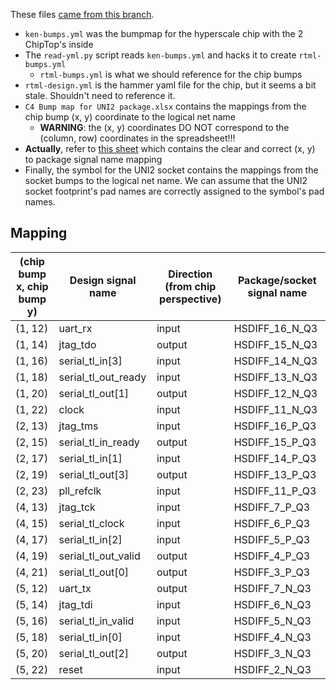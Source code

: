 These files [came from this branch](https://bwrcrepo.eecs.berkeley.edu/kimsea8209/rtml-intech22-chipyard/-/tree/rtml-jerry/vlsi/specs).

- `ken-bumps.yml` was the bumpmap for the hyperscale chip with the 2 ChipTop's inside
- The `read-yml.py` script reads `ken-bumps.yml` and hacks it to create `rtml-bumps.yml`
  - `rtml-bumps.yml` is what we should reference for the chip bumps
- `rtml-design.yml` is the hammer yaml file for the chip, but it seems a bit stale. Shouldn't need to reference it.
- `C4 Bump map for UNI2 package.xlsx` contains the mappings from the chip bump (x, y) coordinate to the logical net name
  - **WARNING**: the (x, y) coordinates DO NOT correspond to the (column, row) coordinates in the spreadsheet!!!
- **Actually**, refer to [this sheet](https://docs.google.com/spreadsheets/d/1MSgKrY-m9DyHcFtSvew053FMCg2KrU9-J1SnmbLqwV8/edit?usp=sharing) which contains the clear and correct (x, y) to package signal name mapping
- Finally, the symbol for the UNI2 socket contains the mappings from the socket bumps to the logical net name. We can assume that the UNI2 socket footprint's pad names are correctly assigned to the symbol's pad names.

## Mapping

| (chip bump x, chip bump y) | Design signal name | Direction (from chip perspective) | Package/socket signal name |
| ---     | ---                   | ---     | ---             |
| (1, 12) | uart_rx               | input   | HSDIFF_16_N_Q3  |
| (1, 14) | jtag_tdo              | output  | HSDIFF_15_N_Q3  |
| (1, 16) | serial_tl_in\[3\]     | input   | HSDIFF_14_N_Q3  |
| (1, 18) | serial_tl_out_ready   | input   | HSDIFF_13_N_Q3  |
| (1, 20) | serial_tl_out\[1\]    | output  | HSDIFF_12_N_Q3  |
| (1, 22) | clock                 | input   | HSDIFF_11_N_Q3  |
| (2, 13) | jtag_tms              | input   | HSDIFF_16_P_Q3  |
| (2, 15) | serial_tl_in_ready    | output  | HSDIFF_15_P_Q3  |
| (2, 17) | serial_tl_in\[1\]     | input   | HSDIFF_14_P_Q3  |
| (2, 19) | serial_tl_out\[3\]    | output  | HSDIFF_13_P_Q3  |
| (2, 23) | pll_refclk            | input   | HSDIFF_11_P_Q3  |
| (4, 13) | jtag_tck              | input   | HSDIFF_7_P_Q3   |
| (4, 15) | serial_tl_clock       | input   | HSDIFF_6_P_Q3   |
| (4, 17) | serial_tl_in\[2\]     | input   | HSDIFF_5_P_Q3   |
| (4, 19) | serial_tl_out_valid   | output  | HSDIFF_4_P_Q3   |
| (4, 21) | serial_tl_out\[0\]    | output  | HSDIFF_3_P_Q3   |
| (5, 12) | uart_tx               | output  | HSDIFF_7_N_Q3   |
| (5, 14) | jtag_tdi              | input   | HSDIFF_6_N_Q3   |
| (5, 16) | serial_tl_in_valid    | input   | HSDIFF_5_N_Q3   |
| (5, 18) | serial_tl_in\[0\]     | input   | HSDIFF_4_N_Q3   |
| (5, 20) | serial_tl_out\[2\]    | output  | HSDIFF_3_N_Q3   |
| (5, 22) | reset                 | input   | HSDIFF_2_N_Q3   |
